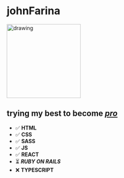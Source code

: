 # johnFarina
<img src="https://c.tenor.com/z4_HKSF6Nx8AAAAM/typing-jim-carrey.gif" alt="drawing" width="200"/>

## trying my best to become <ins>***pro***</ins>

- ✅ **HTML**
- ✅ **CSS**
- ✅ **SASS**
- ✅ **JS**
- ✅ **REACT**
- ⏳ ***RUBY ON RAILS***
- ❌ **TYPESCRIPT**

